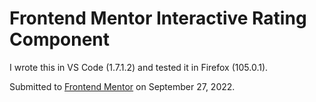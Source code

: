 # Frontend Mentor Interactive Rating Component

I wrote this in VS Code (1.7.1.2) and tested it in Firefox (105.0.1).

Submitted to [Frontend Mentor](https://www.frontendmentor.io/solutions/html-css-javascript-vs-code-firefox-Cw_lZWsBiE) on September 27, 2022.

